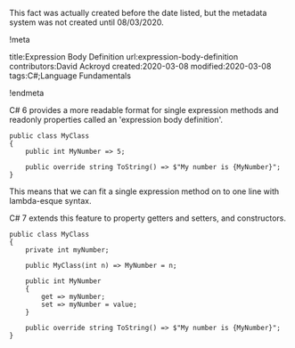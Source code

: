 This fact was actually created before the date listed, but the metadata system was not created until 08/03/2020.

!meta

title:Expression Body Definition
url:expression-body-definition
contributors:David Ackroyd
created:2020-03-08
modified:2020-03-08
tags:C#;Language Fundamentals

!endmeta

C# 6 provides a more readable format for single expression methods and readonly properties called an 'expression body definition'.

	public class MyClass
	{
		public int MyNumber => 5;

		public override string ToString() => $"My number is {MyNumber}";
	}

This means that we can fit a single expression method on to one line with lambda-esque syntax.

C# 7 extends this feature to property getters and setters, and constructors.

	public class MyClass
	{
		private int myNumber;

		public MyClass(int n) => MyNumber = n;

		public int MyNumber
		{
			get => myNumber;
			set => myNumber = value;
		}

		public override string ToString() => $"My number is {MyNumber}";
	}
